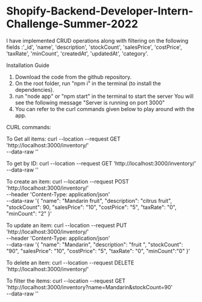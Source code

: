 # Shopify-Backend-Developer-Intern-Challenge-Summer-2022

I have implemented CRUD operations along with filtering on the following fields :'_id', 'name', 'description', 'stockCount', 'salesPrice', 'costPrice', 'taxRate', 'minCount', 'createdAt', 'updatedAt', 'category'.

Installation Guide
1. Download the code from the github repository.
3. On the root folder, run "npm i" in the terminal (to install the dependencies).
4. run "node app" or "npm start" in the terminal to start the server
You will see the following message "Server is running on port 3000" 
5. You can refer to the curl commands given below to play around with the app.

CURL commands:

To Get all items: 
curl --location --request GET 'http://localhost:3000/inventory/' \
--data-raw ''

To get by ID:
curl --location --request GET 'http://localhost:3000/inventory/<id>' \
--data-raw ''

To create an item:
curl --location --request POST 'http://localhost:3000/inventory/' \
--header 'Content-Type: application/json' \
--data-raw '{
    "name": "Mandarin fruit",
    "description": "citrus fruit",
    "stockCount": 90,
    "salesPrice": "10",
    "costPrice": "5",
    "taxRate": "0",
    "minCount": "2"
}'

To update an item:
curl --location --request PUT 'http://localhost:3000/inventory/<id>' \
--header 'Content-Type: application/json' \
--data-raw '{
    "name": "Mandarin",
    "description": "fruit ",
    "stockCount": "90",
    "salesPrice": "10",
    "costPrice": "5",
    "taxRate": "0",
    "minCount":"0"
}'

To delete an item:
curl --location --request DELETE 'http://localhost:3000/inventory/<id>'
    
To filter the items:
curl --location --request GET 'http://localhost:3000/inventory?name=Mandarin&stockCount=90' \
--data-raw ''
